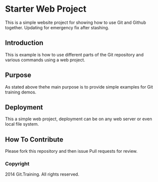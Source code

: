 # Starter Web Project

This is a simple website project for
showing how to use Git and Github together.
Updating for emergency fix after stashing.

## Introduction

This is example is how to use different parts
of the Git repository and various commands
using a web project.

## Purpose
As stated above thehe main purpose is to provide
simple examples for Git training demos.

## Deployment

This a simple web project, deployment can be on any
web server or even local file system.


## How To Contribute

Please fork this repository and then issue Pull requests for review.

### Copyright
2014 Git.Training. All rights reserved.
